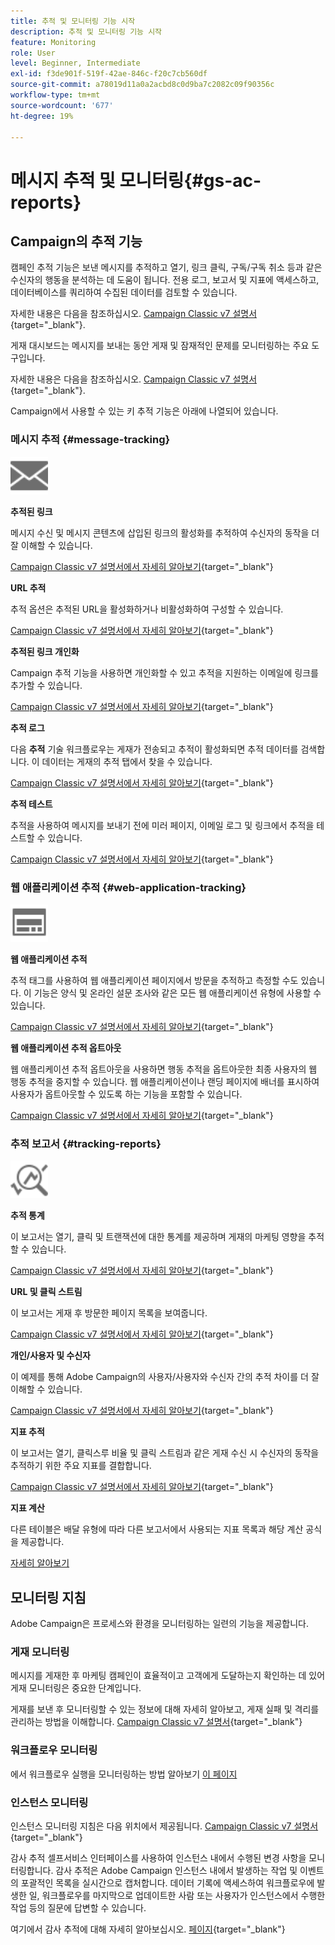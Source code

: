 ```yaml
---
title: 추적 및 모니터링 기능 시작
description: 추적 및 모니터링 기능 시작
feature: Monitoring
role: User
level: Beginner, Intermediate
exl-id: f3de901f-519f-42ae-846c-f20c7cb560df
source-git-commit: a78019d11a0a2acbd8c0d9ba7c2082c09f90356c
workflow-type: tm+mt
source-wordcount: '677'
ht-degree: 19%

---
```


# 메시지 추적 및 모니터링{#gs-ac-reports}

## Campaign의 추적 기능

캠페인 추적 기능은 보낸 메시지를 추적하고 열기, 링크 클릭, 구독/구독 취소 등과 같은 수신자의 행동을 분석하는 데 도움이 됩니다. 전용 로그, 보고서 및 지표에 액세스하고, 데이터베이스를 쿼리하여 수집된 데이터를 검토할 수 있습니다.

자세한 내용은 다음을 참조하십시오. [Campaign Classic v7 설명서](https://experienceleague.adobe.com/docs/campaign-classic/using/getting-started/profile-management/editing-a-profile.html#tracking-tab){target="_blank"}.

게재 대시보드는 메시지를 보내는 동안 게재 및 잠재적인 문제를 모니터링하는 주요 도구입니다.

자세한 내용은 다음을 참조하십시오. [Campaign Classic v7 설명서](https://experienceleague.adobe.com/docs/campaign-classic/using/sending-messages/monitoring-deliveries/delivery-dashboard.html#sending-messages){target="_blank"}.

Campaign에서 사용할 수 있는 키 추적 기능은 아래에 나열되어 있습니다.

### 메시지 추적 {#message-tracking}

<img src="assets/do-not-localize/icon-message-tracking.svg" width="60px">

**추적된 링크**

메시지 수신 및 메시지 콘텐츠에 삽입된 링크의 활성화를 추적하여 수신자의 동작을 더 잘 이해할 수 있습니다.

[Campaign Classic v7 설명서에서 자세히 알아보기](https://experienceleague.adobe.com/docs/campaign-classic/using/sending-messages/tracking-messages/how-to-configure-tracked-links.html#sending-messages){target="_blank"}

**URL 추적**

추적 옵션은 추적된 URL을 활성화하거나 비활성화하여 구성할 수 있습니다.

[Campaign Classic v7 설명서에서 자세히 알아보기](https://experienceleague.adobe.com/docs/campaign-classic/using/sending-messages/tracking-messages/personalizing-url-tracking.html#sending-messages){target="_blank"}


**추적된 링크 개인화**

Campaign 추적 기능을 사용하면 개인화할 수 있고 추적을 지원하는 이메일에 링크를 추가할 수 있습니다.

[Campaign Classic v7 설명서에서 자세히 알아보기](https://experienceleague.adobe.com/docs/campaign-classic/using/sending-messages/tracking-messages/tracking-personalized-links/tracking-personalized-links.html#sending-messages){target="_blank"}

**추적 로그**

다음 **추적** 기술 워크플로우는 게재가 전송되고 추적이 활성화되면 추적 데이터를 검색합니다. 이 데이터는 게재의 추적 탭에서 찾을 수 있습니다.

[Campaign Classic v7 설명서에서 자세히 알아보기](https://experienceleague.adobe.com/docs/campaign-classic/using/sending-messages/tracking-messages/accessing-the-tracking-logs.html#sending-messages){target="_blank"}

**추적 테스트**

추적을 사용하여 메시지를 보내기 전에 미러 페이지, 이메일 로그 및 링크에서 추적을 테스트할 수 있습니다.

[Campaign Classic v7 설명서에서 자세히 알아보기](https://experienceleague.adobe.com/docs/campaign-classic/using/sending-messages/tracking-messages/testing-tracking.html#sending-messages){target="_blank"}

### 웹 애플리케이션 추적 {#web-application-tracking}

<img src="assets/do-not-localize/icon-web-app.svg" width="60px">

**웹 애플리케이션 추적**

추적 태그를 사용하여 웹 애플리케이션 페이지에서 방문을 추적하고 측정할 수도 있습니다. 이 기능은 양식 및 온라인 설문 조사와 같은 모든 웹 애플리케이션 유형에 사용할 수 있습니다.

[Campaign Classic v7 설명서에서 자세히 알아보기](https://experienceleague.adobe.com/docs/campaign-classic/using/designing-content/web-applications/tracking-a-web-application.html#designing-content){target="_blank"}

**웹 애플리케이션 추적 옵트아웃**

웹 애플리케이션 추적 옵트아웃을 사용하면 행동 추적을 옵트아웃한 최종 사용자의 웹 행동 추적을 중지할 수 있습니다. 웹 애플리케이션이나 랜딩 페이지에 배너를 표시하여 사용자가 옵트아웃할 수 있도록 하는 기능을 포함할 수 있습니다.

[Campaign Classic v7 설명서에서 자세히 알아보기](https://experienceleague.adobe.com/docs/campaign-classic/using/designing-content/web-applications/web-application-tracking-opt-out.html#designing-content){target="_blank"}

### 추적 보고서 {#tracking-reports}

<img src="assets/do-not-localize/icon_monitor.svg" width="60px">

**추적 통계**

이 보고서는 열기, 클릭 및 트랜잭션에 대한 통계를 제공하며 게재의 마케팅 영향을 추적할 수 있습니다.

[Campaign Classic v7 설명서에서 자세히 알아보기](https://experienceleague.adobe.com/docs/campaign-classic/using/sending-messages/tracking-messages/about-message-tracking.html#tracking-reports){target="_blank"}

**URL 및 클릭 스트림**

이 보고서는 게재 후 방문한 페이지 목록을 보여줍니다.

[Campaign Classic v7 설명서에서 자세히 알아보기](https://experienceleague.adobe.com/docs/campaign-classic/using/reporting/reports-on-deliveries/delivery-reports.html#urls-and-click-streams){target="_blank"}

**개인/사용자 및 수신자**

이 예제를 통해 Adobe Campaign의 사용자/사용자와 수신자 간의 추적 차이를 더 잘 이해할 수 있습니다.

[Campaign Classic v7 설명서에서 자세히 알아보기](https://experienceleague.adobe.com/docs/campaign-classic/using/reporting/reports-on-deliveries/person-people-recipients.html#reporting){target="_blank"}

**지표 추적**

이 보고서는 열기, 클릭스루 비율 및 클릭 스트림과 같은 게재 수신 시 수신자의 동작을 추적하기 위한 주요 지표를 결합합니다.

[Campaign Classic v7 설명서에서 자세히 알아보기](https://experienceleague.adobe.com/docs/campaign-classic/using/reporting/reports-on-deliveries/delivery-reports.html#reporting){target="_blank"}

**지표 계산**

다른 테이블은 배달 유형에 따라 다른 보고서에서 사용되는 지표 목록과 해당 계산 공식을 제공합니다.

[자세히 알아보기](../reporting/metrics-calculation.md)

## 모니터링 지침

Adobe Campaign은 프로세스와 환경을 모니터링하는 일련의 기능을 제공합니다.

### 게재 모니터링

메시지를 게재한 후 마케팅 캠페인이 효율적이고 고객에게 도달하는지 확인하는 데 있어 게재 모니터링은 중요한 단계입니다.

게재를 보낸 후 모니터링할 수 있는 정보에 대해 자세히 알아보고, 게재 실패 및 격리를 관리하는 방법을 이해합니다. [Campaign Classic v7 설명서](https://experienceleague.adobe.com/docs/campaign-classic/using/sending-messages/monitoring-deliveries/about-delivery-monitoring.html?lang=ko#sending-messages){target="_blank"}

### 워크플로우 모니터링

에서 워크플로우 실행을 모니터링하는 방법 알아보기 [이 페이지](https://experienceleague.adobe.com/docs/campaign/automation/workflows/monitoring-workflows/monitor-workflow-execution.html)

### 인스턴스 모니터링

인스턴스 모니터링 지침은 다음 위치에서 제공됩니다. [Campaign Classic v7 설명서](https://experienceleague.adobe.com/docs/campaign-classic/using/monitoring-campaign-classic/introduction/monitoring-guidelines.html#monitoring-campaign-classic){target="_blank"}

감사 추적 셀프서비스 인터페이스를 사용하여 인스턴스 내에서 수행된 변경 사항을 모니터링합니다. 감사 추적은 Adobe Campaign 인스턴스 내에서 발생하는 작업 및 이벤트의 포괄적인 목록을 실시간으로 캡처합니다. 데이터 기록에 액세스하여 워크플로우에 발생한 일, 워크플로우를 마지막으로 업데이트한 사람 또는 사용자가 인스턴스에서 수행한 작업 등의 질문에 답변할 수 있습니다.

여기에서 감사 추적에 대해 자세히 알아보십시오. [페이지](../reporting/audit-trail.md){target="_blank"}
